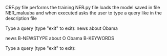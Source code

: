 CRF.py file performs the training
NER.py file loads the model saved in file NER_maluuba and when executed asks the user to type a query like in the description file

Type a query (type "exit" to exit):
news about Obama

news    B-NEWSTYPE
about   O
Obama   B-KEYWORDS

Type a query (type "exit" to exit):


